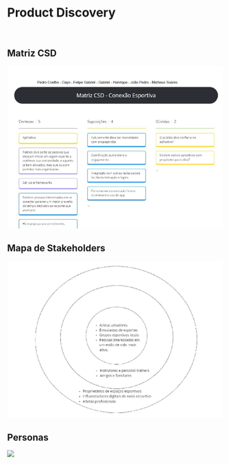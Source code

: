 <h1>Product Discovery</h1><br>

<h2>Matriz CSD</h2>
<img src="images/Matriz CSD.png">
<br>
<h2>Mapa de Stakeholders</h2>
<img src="images/MapaStakeholders.png">
<br>
<h2>Personas</h2>
<img src="images/p1.png">

